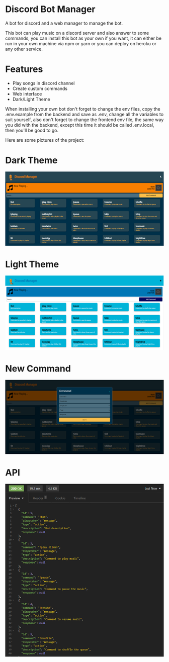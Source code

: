 # Discord Bot Manager

A bot for discord and a web manager to manage the bot.

This bot can play music on a discord server and also answer to some commands, you can install this bot as your own if you want, it can either be run in your own machine via npm or yarn or you can deploy on heroku or any other service.

# Features
- Play songs in discord channel
- Create custom commands
- Web interface
- Dark/Light Theme

When installing your own bot don't forget to change the env files, copy the .env.example from the backend and save as .env, change all the variables to suit yourself, also don't forget to change the frontend env file, the same way you did with the backend, except this time it should be called .env.local, then you'll be good to go.

Here are some pictures of the project:

# Dark Theme
![alt text](https://github.com/RaFaTEOLI/discord-bot-manager/blob/main/images/Frontend.png?raw=true)

# Light Theme
![alt text](https://github.com/RaFaTEOLI/discord-bot-manager/blob/main/images/Frontend-Light.png?raw=true)

# New Command
![alt text](https://github.com/RaFaTEOLI/discord-bot-manager/blob/main/images/Frontend%20-%20Modal.png?raw=true)

# API
![alt text](https://github.com/RaFaTEOLI/discord-bot-manager/blob/main/images/API.png?raw=true)
